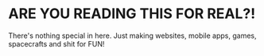 # ARE YOU READING THIS FOR REAL?!
There's nothing special in here. Just making websites, mobile apps, games, spacecrafts and shit for FUN!
